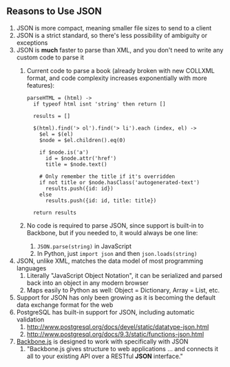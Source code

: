 ## Reasons to Use JSON

1.  JSON is more compact, meaning smaller file sizes to send to a client
2.  JSON is a strict standard, so there's less possibility of ambiguity or exceptions
3.  JSON is **much** faster to parse than XML, and you don't need to write any custom code to parse it
    1.  Current code to parse a book (already broken with new COLLXML format, and code complexity increases exponentially with more features):
          `````
          parseHTML = (html) ->
            if typeof html isnt 'string' then return []

            results = []

            $(html).find('> ol').find('> li').each (index, el) ->
              $el = $(el)
              $node = $el.children().eq(0)

              if $node.is('a')
                id = $node.attr('href')
                title = $node.text()

              # Only remember the title if it's overridden
              if not title or $node.hasClass('autogenerated-text')
                results.push({id: id})
              else
                results.push({id: id, title: title})

            return results
          `````

    2.  No code is required to parse JSON, since support is built-in to Backbone, but if you needed to, it would always be one line:
        1.  ```JSON.parse(string)``` in JavaScript
        2.  In Python, just ```import json``` and then ```json.loads(string)```
3.  JSON, unlike XML, matches the data model of most programming languages
    1.  Literally "JavaScript Object Notation", it can be serialized and parsed back into an object in any modern browser
    2.  Maps easily to Python as well: Object = Dictionary, Array = List, etc.
4.  Support for JSON has only been growing as it is becoming the default data exchange format for the web
5.  PostgreSQL has built-in support for JSON, including automatic validation
    1.  http://www.postgresql.org/docs/devel/static/datatype-json.html
    2.  http://www.postgresql.org/docs/9.3/static/functions-json.html
6.  [Backbone.js](http://backbonejs.org) is designed to work with specifically with JSON
    1.  "Backbone.js gives structure to web applications ... and connects it all to your existing API over a RESTful **JSON** interface."

